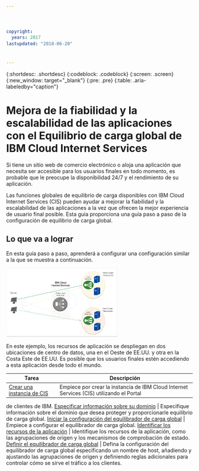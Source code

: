 ```yaml
---



copyright:
  years: 2017
lastupdated: "2018-06-20"


---
```


{:shortdesc: .shortdesc}
{:codeblock: .codeblock}
{:screen: .screen}
{:new_window: target="_blank"}
{:pre: .pre}
{:table: .aria-labeledby="caption"}

# Mejora de la fiabilidad y la escalabilidad de las aplicaciones con el Equilibrio de carga global de IBM Cloud Internet Services
Si tiene un sitio web de comercio electrónico o aloja una aplicación que necesita ser accesible para los usuarios finales en todo momento, es probable que le preocupe la disponibilidad 24/7 y el rendimiento de su aplicación. 

Las funciones globales de equilibrio de carga disponibles con IBM Cloud Internet Services (CIS) pueden ayudar a mejorar la fiabilidad y la escalabilidad de las aplicaciones a la vez que ofrecen la mejor experiencia de usuario final posible. Esta guía proporciona una guía paso a paso de la configuración de equilibrio de carga global.  

## Lo que va a lograr

En esta guía paso a paso, aprenderá a configurar una configuración similar a la que se muestra a continuación.

<img src="images/Reliability1.png" alt="drawing" style="width: 300px;"/>

En este ejemplo, los recursos de aplicación se despliegan en dos ubicaciones de centro de datos, una en el Oeste de EE.UU. y otra en la Costa Este de EE.UU. Es posible que los usuarios finales estén accediendo a esta aplicación desde todo el mundo. 

Tarea  | Descripción
------------- | -------------
[Crear una instancia de CIS](create-cis.html) | Empiece por crear la instancia de IBM Cloud Internet Services (CIS) utilizando el Portal
de clientes de IBM.
[Especificar información sobre su dominio](input-domain.html) | Especifique información sobre el dominio que desea proteger y proporcionarle equilibrio de carga global.
[Iniciar la configuración del equilibrador de carga global](begin-config.html) | Empiece a configurar el equilibrador de carga global.
[Identificar los recursos de la aplicación](identify-app-resources.html) | Identifique los recursos de la aplicación, como las agrupaciones de origen y los mecanismos de comprobación de estado.
[Definir el equilibrador de carga global](define-global-lb.html) | Defina la configuración del equilibrador de carga global especificando un nombre de host, añadiendo y ajustando las agrupaciones de origen y definiendo reglas adicionales para controlar cómo se sirve el tráfico a los clientes.
